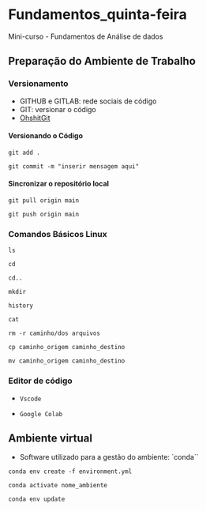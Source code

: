 # Fundamentos_quinta-feira

Mini-curso - Fundamentos de Análise de dados

## Preparação do Ambiente de Trabalho

### Versionamento
- GITHUB e GITLAB: rede sociais de código
- GIT: versionar o código
- [OhshitGit](https://ohshitgit.com/pt_br/swears)

#### Versionando o Código

```
git add .
```

```
git commit -m "inserir mensagem aqui"
```

#### Sincronizar o repositório local 

```
git pull origin main
```

```
git push origin main
```
### Comandos Básicos Linux

```
ls
```

```
cd
```

```
cd..
```

```
mkdir
```

```
history
```

```
cat
```

```
rm -r caminho/dos arquivos
```

```
cp caminho_origem caminho_destino
```

```
mv caminho_origem caminho_destino
```

### Editor de código

- `Vscode`

- `Google Colab`

## Ambiente virtual

- Software utilizado para a gestão do ambiente: `conda``

```
conda env create -f environment.yml
```

```
conda activate nome_ambiente
```

```
conda env update
```